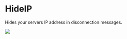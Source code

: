 # HideIP

Hides your servers IP address in disconnection messages.

![](https://user-images.githubusercontent.com/13237524/141364391-39b0899c-1409-4231-a264-05290593ff15.png)